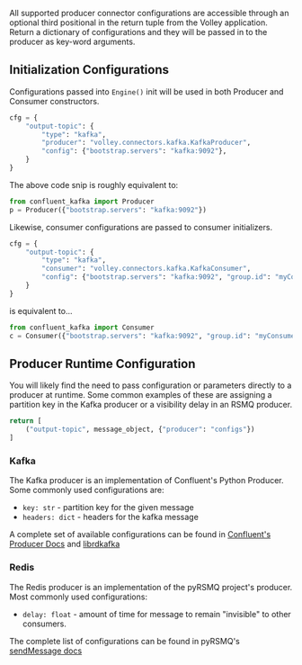 All supported producer connector configurations are accessible through an optional third positional in the return tuple from the Volley application. Return a dictionary of configurations and they will be passed in to the producer as key-word arguments.

## Initialization Configurations

Configurations passed into `Engine()` init will be used in both Producer and Consumer constructors.

```python hl_lines="5"
cfg = {
    "output-topic": {
        "type": "kafka",
        "producer": "volley.connectors.kafka.KafkaProducer",
        "config": {"bootstrap.servers": "kafka:9092"},
    }
}
```

The above code snip is roughly equivalent to:

```python hl_lines="2"
from confluent_kafka import Producer
p = Producer({"bootstrap.servers": "kafka:9092"})
```

Likewise, consumer configurations are passed to consumer initializers.

```python hl_lines="5"
cfg = {
    "output-topic": {
        "type": "kafka",
        "consumer": "volley.connectors.kafka.KafkaConsumer",
        "config": {"bootstrap.servers": "kafka:9092", "group.id": "myConsumerGroup"},
    }
}
```
is equivalent to...

```python hl_lines="2"
from confluent_kafka import Consumer
c = Consumer({"bootstrap.servers": "kafka:9092", "group.id": "myConsumerGroup"})
```

## Producer Runtime Configuration
You will likely find the need to pass configuration or parameters directly to a producer at runtime. Some common examples of these are assigning a partition key in the Kafka producer or a visibility delay in an RSMQ producer.

```python 
return [
    ("output-topic", message_object, {"producer": "configs"})
]
```

### Kafka
The Kafka producer is an implementation of Confluent's Python Producer. Some commonly used configurations are:
- `key: str` - partition key for the given message
- `headers: dict` - headers for the kafka message

A complete set of available configurations can be found in [Confluent's Producer Docs](https://docs.confluent.io/platform/current/clients/confluent-kafka-python/html/index.html#producer) and [librdkafka](https://github.com/edenhill/librdkafka/blob/master/CONFIGURATION.md)

### Redis
The Redis producer is an implementation of the pyRSMQ project's producer. Most commonly used configurations:
- `delay: float` - amount of time for message to remain "invisible" to other consumers.

The complete list of configurations can be found in pyRSMQ's [sendMessage docs](https://github.com/mlasevich/PyRSMQ#redissmq-controller-api-usage) 
